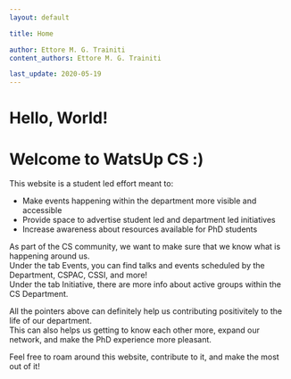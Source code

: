 ```yaml
---
layout: default

title: Home

author: Ettore M. G. Trainiti
content_authors: Ettore M. G. Trainiti

last_update: 2020-05-19
---
```


<div class="row">
 <div class="col-lg-12">
  <h1 class="display-1"> Hello, World!</h1>
  <h1 class="display-4">Welcome to WatsUp CS :)</h1>
 </div>
</div>

<div class="row mt-1">
 <div class="col-md-12">
  
  <p class="lead">This website is a student led effort meant to:</p>
   <ul>
    <li>Make events happening within the department more visible and accessible</li>
    <li>Provide space to advertise student led and department led initiatives</li>
    <li>Increase awareness about resources available for PhD students</li>
   </ul>
  </p>
  
  <p class="lead">As part of the CS community, we want to make sure that we know what is happening around us. </br>
   Under the tab Events, you can find talks and events scheduled by the Department, CSPAC, CSSI, and more! </br>
   Under the tab Initiative, there are more info about active groups within the CS Department.</br>
  </p>
  
  <p class="lead">All the pointers above can definitely help us contributing positivitely to the life of our department. </br>
   This can also helps us getting to know each other more, expand our network, and make the PhD experience more pleasant.
  </p>
  
  <p class="lead">Feel free to roam around this website, contribute to it, and make the most out of it!
  </p>
 
 </div>
</div>
